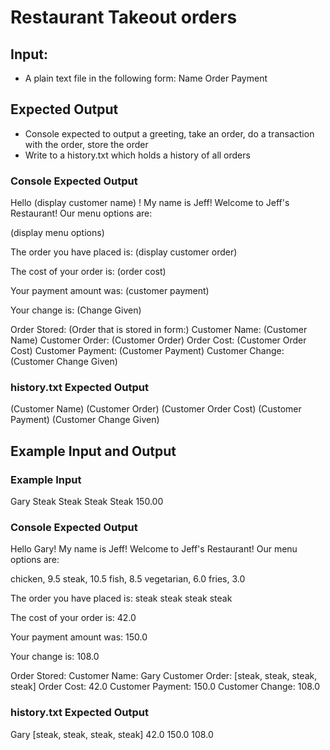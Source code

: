 # Restaurant Takeout orders

## Input:
* A plain text file in the following form:
Name
Order
Payment

## Expected Output
* Console expected to output a greeting, take an order, do a transaction with the order, store the order
* Write to a history.txt which holds a history of all orders

### Console Expected Output
Hello (display customer name) ! My name is Jeff!
Welcome to Jeff's Restaurant! 
Our menu options are: 

(display menu options)

The order you have placed is: 
(display customer order)

The cost of your order is: (order cost)

Your payment amount was: (customer payment)

Your change is: (Change Given)

Order Stored: 
(Order that is stored in form:)
    Customer Name: (Customer Name)
    Customer Order: (Customer Order)
    Order Cost: (Customer Order Cost)
    Customer Payment: (Customer Payment)
    Customer Change: (Customer Change Given)

### history.txt Expected Output
(Customer Name) (Customer Order) (Customer Order Cost) (Customer Payment) (Customer Change Given)

## Example Input and Output
### Example Input
Gary
Steak Steak Steak Steak
150.00

### Console Expected Output
Hello Gary! My name is Jeff!
Welcome to Jeff's Restaurant! 
Our menu options are: 

chicken, 9.5
steak, 10.5
fish, 8.5
vegetarian, 6.0
fries, 3.0

The order you have placed is: 
steak
steak
steak
steak

The cost of your order is: 42.0

Your payment amount was: 150.0

Your change is: 108.0

Order Stored: 
Customer Name: Gary
Customer Order: [steak, steak, steak, steak]
Order Cost: 42.0
Customer Payment: 150.0
Customer Change: 108.0

### history.txt Expected Output
Gary [steak, steak, steak, steak] 42.0 150.0 108.0
